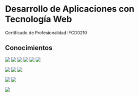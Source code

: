 # Desarrollo de Aplicaciones con Tecnología Web
Certificado de Profesionalidad IFCD0210

## Conocimientos
<p><div style="justify-content:space-between; ">
	<img src="https://img.shields.io/badge/HTML5-E34F26?style=for-the-badge&logo=html5&logoColor=white"/>
	<img src="https://img.shields.io/badge/CSS3-1572B6?style=for-the-badge&logo=css3&logoColor=white"/>
	<img src="https://img.shields.io/badge/Angular-DD0031?style=for-the-badge&logo=angular&logoColor=white"/>
	<img src="https://img.shields.io/badge/Bootstrap-563D7C?style=for-the-badge&logo=bootstrap&logoColor=white"/>
	<img src="https://img.shields.io/badge/JavaScript-323330?style=for-the-badge&logo=javascript&logoColor=F7DF1E"/>
	<img src="https://img.shields.io/badge/TypeScript-0071C5?style=for-the-badge&logo=typescript&logoColor=F7DF1E"/>
</div></p>

<p><div style="justify-content:space-between; ">
	<img src="https://img.shields.io/badge/Microsoft%20SQL%20Server-CC2927?style=for-the-badge&logo=microsoft%20sql%20server&logoColor=white"/>
	<img src="https://img.shields.io/badge/Oracle-F80000?style=for-the-badge&logo=Oracle&logoColor=white"/>
	<img src="https://img.shields.io/badge/json-5E5C5C?style=for-the-badge&logo=json&logoColor=white"/>
</div></p>

<p><div style="justify-content:space-between; ">
	<img src="https://img.shields.io/badge/C%23-239120?style=for-the-badge&logo=csharp&logoColor=white"/>
	<img src="https://img.shields.io/badge/Docker-2CA5E0?style=for-the-badge&logo=docker&logoColor=white"/>
</div></p>

<p><div style="justify-content:space-between; ">
	<img src="https://img.shields.io/badge/GIT-E44C30?style=for-the-badge&logo=git&logoColor=white"/>
</div></p>
